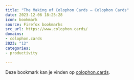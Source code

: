 ```yaml
---
title: "The Making of Colophon Cards – Colophon Cards"
date: 2023-12-06 18:25:28
icon: bookmark
source: Firefox bookmarks
src_url: https://www.colophon.cards/
domains:
- colophon.cards
2023: "12"
categories:
- productivity

---
```

Deze bookmark kan je vinden op [colophon.cards](https://www.colophon.cards/).
